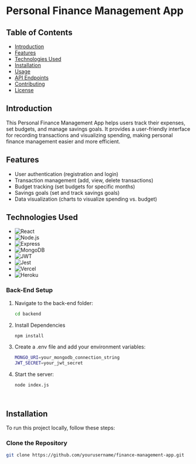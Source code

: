 # Personal Finance Management App

## Table of Contents
- [Introduction](#introduction)
- [Features](#features)
- [Technologies Used](#technologies-used)
- [Installation](#installation)
- [Usage](#usage)
- [API Endpoints](#api-endpoints)
- [Contributing](#contributing)
- [License](#license)

## Introduction
This Personal Finance Management App helps users track their expenses, set budgets, and manage savings goals. It provides a user-friendly interface for recording transactions and visualizing spending, making personal finance management easier and more efficient.

## Features
- User authentication (registration and login)
- Transaction management (add, view, delete transactions)
- Budget tracking (set budgets for specific months)
- Savings goals (set and track savings goals)
- Data visualization (charts to visualize spending vs. budget)

## Technologies Used
- ![React](https://img.shields.io/badge/React-61DAFB?style=flat&logo=react&logoColor=black)
- ![Node.js](https://img.shields.io/badge/Node.js-8CC84B?style=flat&logo=nodedotjs&logoColor=white)
- ![Express](https://img.shields.io/badge/Express.js-404D59?style=flat&logo=express&logoColor=white)
- ![MongoDB](https://img.shields.io/badge/MongoDB-47A248?style=flat&logo=mongodb&logoColor=white)
- ![JWT](https://img.shields.io/badge/JWT-black?style=flat&logo=jsonwebtokens&logoColor=white)
- ![Jest](https://img.shields.io/badge/Jest-C21325?style=flat&logo=jest&logoColor=white)
- ![Vercel](https://img.shields.io/badge/Vercel-000000?style=flat&logo=vercel&logoColor=white)
- ![Heroku](https://img.shields.io/badge/Heroku-430098?style=flat&logo=heroku&logoColor=white)

### Back-End Setup
1. Navigate to the back-end folder:
   ```bash
   cd backend
2. Install Dependencies
   ```bash
   npm install
3. Create a .env file and add your environment variables:
   ```bash
   MONGO_URI=your_mongodb_connection_string
   JWT_SECRET=your_jwt_secret
4. Start the server:
   ```bash
   node index.js




## Installation
To run this project locally, follow these steps:

### Clone the Repository
```bash
git clone https://github.com/yourusername/finance-management-app.git

